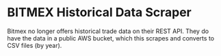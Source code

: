 # BITMEX Historical Data Scraper

Bitmex no longer offers historical trade data on their REST API. They do have the data in a public AWS bucket, which this scrapes and converts to CSV files (by year).
